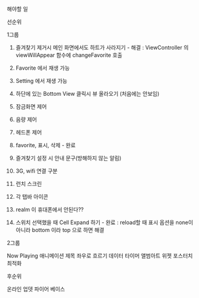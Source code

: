 해야할 일

선순위

1그룹



1. 즐겨찾기 제거시 메인 화면에서도 하트가 사라지기 - 해결
: ViewController 의 viewWillAppear 함수에 changeFavorite 호출


2. Favorite 에서 재생 가능 

3. Setting 에서 재생 가능

4. 하단에 있는 Bottom View 클릭시 뷰 올라오기 (처음에는 안보임) 

5. 잠금화면 제어

6. 음량 제어

7. 헤드폰 제어

8. favorite, 표시, 삭제  - 완료

9. 즐겨찾기 설정 시 안내 문구(방해하지 않는 알림)

10. 3G, wifi 연결 구분

11. 런치 스크린

12. 각 탭바 아이콘


13. realm 이 휴대폰에서 안된다??

14. 스위치 선택했을 때 Cell Expand 하기 - 완료 
: reload할 때 표시 옵션을 none이 아니라 bottom 이라 top 으로 하면 해결



2그룹

Now Playing 애니메이션
제목 좌우로 흐르기 
데이터 타이머
앨범아트
위젯
포스터치
최적화



후순위

온라인 업뎃
파이어 베이스
